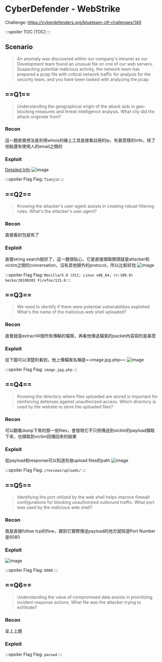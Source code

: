 # CyberDefender - WebStrike
Challenge: https://cyberdefenders.org/blueteam-ctf-challenges/149

:::spoiler TOC
[TOC]
:::

## Scenario
> An anomaly was discovered within our company's intranet as our Development team found an unusual file on one of our web servers. Suspecting potential malicious activity, the network team has prepared a pcap file with critical network traffic for analysis for the security team, and you have been tasked with analyzing the pcap.

## ==Q1==
> Understanding the geographical origin of the attack aids in geo-blocking measures and threat intelligence analysis. What city did the attack originate from? 
### Recon
這一題直覺想法是利用whois的線上工具直接看註冊的ip，有甚麼樣的info，除了地點還有使用人的email之類的
### Exploit
[Detailed Info](https://www.whois.com/whois/117.11.88.124)
![image](https://hackmd.io/_uploads/rkeoSKKUp.png)

:::spoiler Flag
Flag: `Tianjin`
:::
## ==Q2==
> Knowing the attacker's user-agent assists in creating robust filtering rules. What's the attacker's user agent? 
### Recon
直接看封包就有了
### Exploit
直接string search就好了，這一題很貼心，它是直接擷取開頭就是attacker和victim之間的conversation，沒有其他額外的protocol，所以比較好找
![image](https://hackmd.io/_uploads/SJnUdFKUT.png)

:::spoiler Flag
Flag: `Mozilla/5.0 (X11; Linux x86_64; rv:109.0) Gecko/20100101 Firefox/115.0`
:::
## ==Q3==
> We need to identify if there were potential vulnerabilities exploited. What's the name of the malicious web shell uploaded? 
### Recon
直覺就是extract中間所有傳輸的檔案，再看他傳送檔案的packet內容寫的是甚麼
### Exploit
從下圖可以清楚的看到，他上傳檔案名稱是==image.jpg.php==
![image](https://hackmd.io/_uploads/rJClFYYIp.png)

:::spoiler Flag
Flag: `image.jpg.php`
:::
## ==Q4==
> Knowing the directory where files uploaded are stored is important for reinforcing defenses against unauthorized access. Which directory is used by the website to store the uploaded files? 
### Recon
可以翻看dump下來的那一些files，會發現它不只把傳送到victim的payload擷取下來，也擷取到victim回傳回來的結果
### Exploit
從payload和response可以知道存放upload files的path
![image](https://hackmd.io/_uploads/ByGqYYFI6.png)

:::spoiler Flag
Flag: `/reviews/uploads/`
:::
## ==Q5==
> Identifying the port utilized by the web shell helps improve firewall configurations for blocking unauthorized outbound traffic. What port was used by the malicious web shell? 
### Recon
我是直接follow tcp的flow，跟到它實際傳送payload的地方就知道Port Number是8080
### Exploit
![image](https://hackmd.io/_uploads/B1dovKKLp.png)

:::spoiler Flag
Flag: `8080`
:::
## ==Q6==
> Understanding the value of compromised data assists in prioritizing incident response actions. What file was the attacker trying to exfiltrate? 
### Recon
呈上上題
### Exploit

:::spoiler Flag
Flag: `passwd`
:::